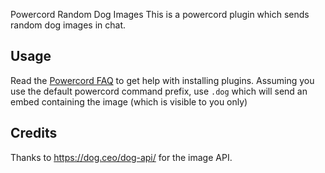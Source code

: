 Powercord Random Dog Images
This is a powercord plugin which sends random dog images in chat.

## Usage

Read the [Powercord FAQ](https://powercord.dev/faq) to get help with installing plugins.
Assuming you use the default powercord command prefix, use `.dog` which will send an embed containing the image (which is visible to you only)

## Credits

Thanks to https://dog.ceo/dog-api/ for the image API.
